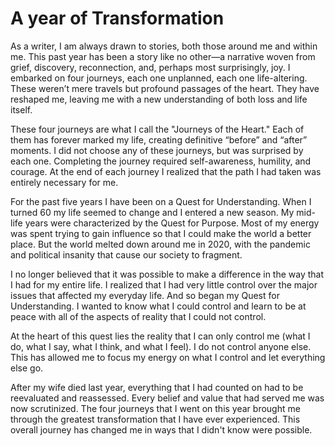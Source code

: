 # A year of Transformation

As a writer, I am always drawn to stories, both those around me and within me. This past year has been a story like no
other—a narrative woven from grief, discovery, reconnection, and, perhaps most surprisingly, joy. I embarked on four
journeys, each one unplanned, each one life-altering. These weren’t mere travels but profound passages of the heart.
They have reshaped me, leaving me with a new understanding of both loss and life itself. 

These four journeys are what I call the "Journeys of the Heart." Each of them has forever marked my life, creating
definitive “before” and “after” moments.  I did not choose any of these journeys, but was surprised by each one.
Completing the journey required self-awareness, humility, and courage.  At the end of each journey I realized that the
path I had taken was entirely necessary for me.

For the past five years I have been on a Quest for Understanding.  When I turned 60 my life seemed to change and I
entered a new season.  My mid-life years were characterized by the Quest for Purpose.  Most of my energy was spent
trying to gain influence so that I could make the world a better place.  But the world melted down around me in 2020,
with the pandemic and political insanity that cause our society to fragment.

I no longer believed that it was possible to make a difference in the way that I had for my entire life.  I realized
that I had very little control over the major issues that affected my everyday life.  And so began my Quest for
Understanding.  I wanted to know what I could control and learn to be at peace with all of the aspects of reality that I
could not control.

At the heart of this quest lies the reality that I can only control me (what I do, what I say, what I think, and what I
feel).  I do not control anyone else.  This has allowed me to focus my energy on what I control and let everything else
go.

After my wife died last year, everything that I had counted on had to be reevaluated and reassessed.  Every belief and
value that had served me was now scrutinized.  The four journeys that I went on this year brought me through the
greatest transformation that I have ever experienced. This overall journey has changed me in ways that I didn't know
were possible.

